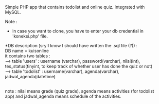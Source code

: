 Simple PHP app that contains todolist and online quiz. Integrated with MySQL.

Note :
- In case you want to clone, you have to enter your db credential in 'koneksi.php' file.

*DB description (sry I know I should have written the .sql file (?)) : <br />
DB name = kuisonline <br />
it contains two tables : <br />
--> table 'users' : username (varchar), password(varchar), nilai(int), tes_status(tinyint, to keep track of whether user has done the quiz or not) <br />
--> table 'todolist' : username(varchar), agenda(varchar), jadwal_agenda(datetime) <br /> <br />

note : nilai means grade (quiz grade), agenda means activities (for todolist app) and jadwal_agenda means schedule of the activities.
